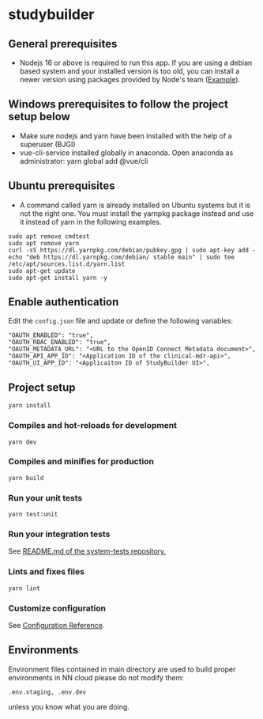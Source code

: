# studybuilder

## General prerequisites

- Nodejs 16 or above is required to run this app. If you are using a
  debian based system and your installed version is too old, you can
  install a newer version using packages provided by Node's team
  ([Example](https://computingforgeeks.com/how-to-install-node-js-on-ubuntu-debian/)).

## Windows prerequisites to follow the project setup below
- Make sure nodejs and yarn have been installed with the help of a
  superuser (BJGI)
- vue-cli-service installed globally in anaconda. Open anaconda as administrator: yarn global add @vue/cli

## Ubuntu prerequisites

- A command called yarn is already installed on Ubuntu systems but it
  is not the right one. You must install the yarnpkg package instead
  and use it instead of yarn in the following examples.

```
sudo apt remove cmdtest
sudo apt remove yarn
curl -sS https://dl.yarnpkg.com/debian/pubkey.gpg | sudo apt-key add -
echo "deb https://dl.yarnpkg.com/debian/ stable main" | sudo tee /etc/apt/sources.list.d/yarn.list
sudo apt-get update
sudo apt-get install yarn -y
```

## Enable authentication

Edit the ``config.json`` file and update or define the following variables:
```
"OAUTH_ENABLED": "true",
"OAUTH_RBAC_ENABLED": "true",
"OAUTH_METADATA_URL": "<URL to the OpenID Connect Metadata document>",
"OAUTH_API_APP_ID": "<Application ID of the clinical-mdr-api>",
"OAUTH_UI_APP_ID": "<Applicaiton ID of StudyBuilder UI>",
```

## Project setup
```
yarn install
```

### Compiles and hot-reloads for development
```
yarn dev
```

### Compiles and minifies for production
```
yarn build
```

### Run your unit tests
```
yarn test:unit
```

### Run your integration tests
See [README.md of the system-tests repository.](https://dev.azure.com/orgremoved/Clinical-MDR/_git/system-tests)

### Lints and fixes files
```
yarn lint
```

### Customize configuration
See [Configuration Reference](https://cli.vuejs.org/config/).


## Environments
Environment files contained in main directory are used to build proper environments in NN cloud please do not modify them:

```
.env.staging, .env.dev
```

unless you know what you are doing.



